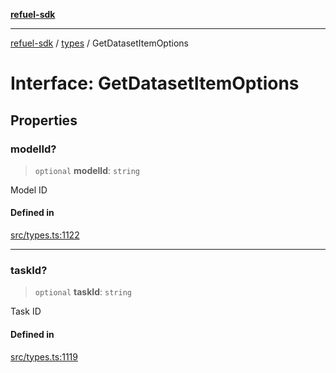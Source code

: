 [**refuel-sdk**](../../README.md)

***

[refuel-sdk](../../modules.md) / [types](../README.md) / GetDatasetItemOptions

# Interface: GetDatasetItemOptions

## Properties

### modelId?

> `optional` **modelId**: `string`

Model ID

#### Defined in

[src/types.ts:1122](https://github.com/refuel-ai/refuel-sdk/blob/ce96b857bf5c9f1c73e98ea4629535109c473935/src/types.ts#L1122)

***

### taskId?

> `optional` **taskId**: `string`

Task ID

#### Defined in

[src/types.ts:1119](https://github.com/refuel-ai/refuel-sdk/blob/ce96b857bf5c9f1c73e98ea4629535109c473935/src/types.ts#L1119)
